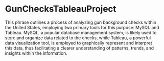 # GunChecksTableauProject

This phrase outlines a process of analyzing gun background checks within the United States, employing two primary tools for this purpose: MySQL and Tableau. MySQL, a popular database management system, is likely used to store and organize data related to the checks, while Tableau, a powerful data visualization tool, is employed to graphically represent and interpret this data, thus facilitating a clearer understanding of patterns, trends, and insights within the information.
